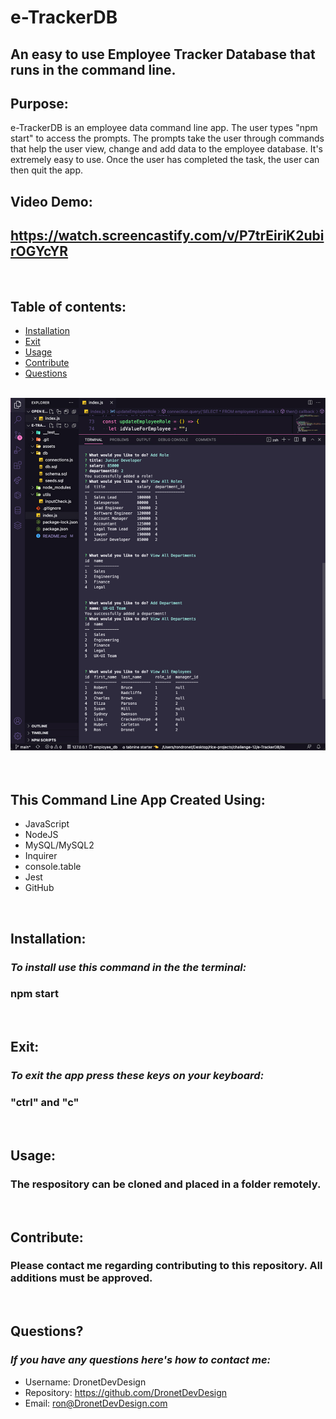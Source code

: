 # e-TrackerDB
## An easy to use Employee Tracker Database that runs in the command line.

## Purpose:
e-TrackerDB is an employee data command line app. The user types "npm start" to access the prompts. The prompts take the user through commands that help the user view, change and add data to the employee database. It's extremely easy to use. Once the user has completed the task, the user can then quit the app.

## Video Demo:
## https://watch.screencastify.com/v/P7trEiriK2ubirOGYcYR

<br>

## **Table of contents:**
  * [Installation](#installation)
  * [Exit](#exit)
  * [Usage](#usage)
  * [Contribute](#contribute)
  * [Questions](#questions)

<br>
<div align="left">
    <img src="./assets/e-trackerdb-screenshot.jpg" width="800px" /> 
</div>
<br>

<br>

## This Command Line App Created Using:
* JavaScript
* NodeJS
* MySQL/MySQL2
* Inquirer
* console.table
* Jest 
* GitHub

<br>

## Installation:
  ### *To install use this command in the the terminal:*
  ### npm start

<br>

## Exit:
  ### *To exit the app press these keys on your keyboard:*
  ### "ctrl" and "c"

<br>

## Usage:
  ### The respository can be cloned and placed in a folder remotely.

<br>

## Contribute:
### Please contact me regarding contributing to this repository. All additions must be approved.

<br>

## Questions?
### *If you have any questions here's how to contact me:*
* Username: DronetDevDesign
* Repository: https://github.com/DronetDevDesign
* Email: ron@DronetDevDesign.com